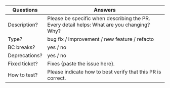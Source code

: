 <!-----------------------------------------------------------------------------
Thank you for contributing to the PrestaShop project! 
Please take the time to edit the "Answers" rows below with the necessary information.
Check out our contribution guidelines to find out how to complete it:
https://devdocs.prestashop.com/1.7/contribute/contribution-guidelines/#pull-requests
------------------------------------------------------------------------------>

| Questions     | Answers
| ------------- | -------------------------------------------------------
| Description?  | Please be specific when describing the PR. Every detail helps: What are you changing? Why?
| Type?         | bug fix / improvement / new feature / refacto
| BC breaks?    | yes / no
| Deprecations? | yes / no
| Fixed ticket? | Fixes {paste the issue here}.
| How to test?  | Please indicate how to best verify that this PR is correct.

<!-- Click the form's "Preview" button to make sure the table is functional in GitHub. Thank you! -->
